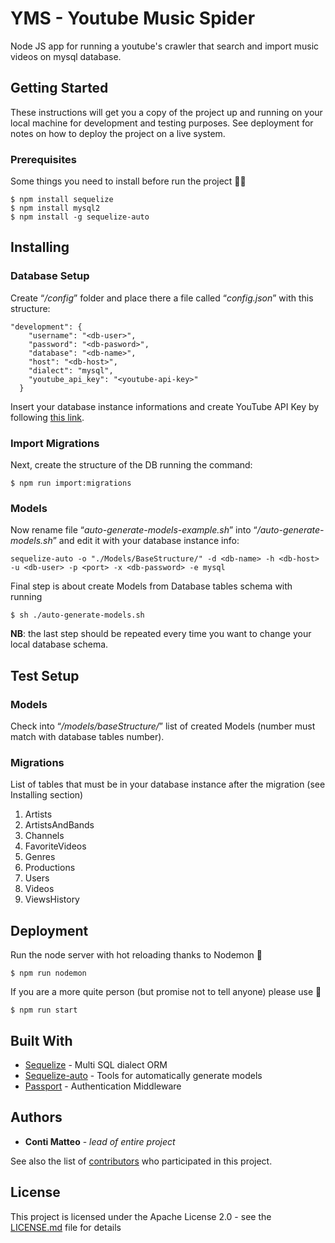 # YMS - Youtube Music Spider
Node JS app for running a youtube's crawler that search and import music videos on mysql database.


## Getting Started

These instructions will get you a copy of the project up and running on your local machine for development and testing purposes. See deployment for notes on how to deploy the project on a live system.

### Prerequisites
Some things you need to install before run the project ✌🏼
```
$ npm install sequelize
$ npm install mysql2
$ npm install -g sequelize-auto
```


## Installing

### Database Setup
Create “*/config*” folder and place there a file called “*config.json*” with this structure:
```
"development": {
    "username": "<db-user>",
    "password": "<db-pasword>",
    "database": "<db-name>",
    "host": "<db-host>",
    "dialect": "mysql",
    "youtube_api_key": "<youtube-api-key>"
  }
```
Insert your database instance informations and create YouTube API Key by following [this link](https://developers.google.com/youtube/v3/getting-started).

### Import Migrations
Next, create the structure of the DB running the command:
```
$ npm run import:migrations
```

### Models
Now rename file “*auto-generate-models-example.sh*” into “*/auto-generate-models.sh*” and edit it with your database instance info: 
```
sequelize-auto -o "./Models/BaseStructure/" -d <db-name> -h <db-host> -u <db-user> -p <port> -x <db-password> -e mysql
```

Final step is about create Models from Database tables schema with running
```
$ sh ./auto-generate-models.sh
```
**NB**: the last step should be repeated every time you want to change your local database schema.


## Test Setup

### Models
Check into “*/models/baseStructure/*” list of created Models (number must match with database tables number).

### Migrations
List of tables that must be in your database instance after the migration (see Installing section)
1. Artists
2. ArtistsAndBands
3. Channels
4. FavoriteVideos
5. Genres
6. Productions
7. Users
8. Videos
9. ViewsHistory


## Deployment

Run the node server with hot reloading thanks to Nodemon 🚀
```
$ npm run nodemon
```

If you are a more quite person (but promise not to tell anyone) please use 🛵
```
$ npm run start
```


## Built With

* [Sequelize](https://github.com/sequelize/sequelize) - Multi SQL dialect ORM
* [Sequelize-auto](https://github.com/sequelize/sequelize-auto) - Tools for automatically generate models
* [Passport](https://github.com/jaredhanson/passport) - Authentication Middleware

## Authors

* **Conti Matteo** - *lead of entire project* 

See also the list of [contributors](https://github.com/contimatteo/Youtube-Music-Spider/graphs/contributors) who participated in this project.

## License

This project is licensed under the Apache License 2.0 - see the [LICENSE.md](LICENSE.md) file for details

